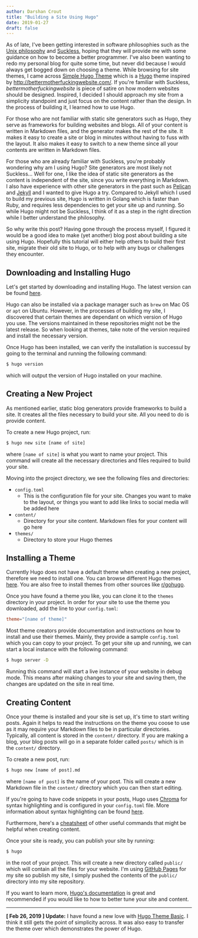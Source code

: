 ```yaml
---
author: Darshan Crout
title: "Building a Site Using Hugo"
date: 2019-01-27
draft: false
---
```


As of late, I've been getting interested in software philosophies such as the [Unix philosophy](https://en.wikipedia.org/wiki/Unix_philosophy) and [Suckless](https://suckless.org/), hoping that they will provide me with some guidance on how to become a better programmer. I've also been wanting to redo my personal blog for quite some time, but never did because I would always get bogged down on choosing a theme. While browsing for site themes, I came across [Simple Hugo Theme](https://themes.gohugo.io/simple-hugo-theme/) which is a [Hugo](https://gohugo.io/) theme inspired by http://bettermotherfuckingwebsite.com/. If you're familiar with Suckless, *bettermotherfuckingwebsite* is piece of satire on how modern websites should be designed. Inspired, I decided I should approach my site from a simplicity standpoint and just focus on the content rather than the design. In the process of building it, I learned how to use Hugo.

For those who are not familiar with static site generators such as Hugo, they serve as frameworks for building websites and blogs. All of your content is written in Markdown files, and the generator makes the rest of the site. It makes it easy to create a site or blog in minutes without having to fuss with the layout. It also makes it easy to switch to a new theme since all your contents are written in Markdown files.

For those who are already familiar with Suckless, you're probably wondering why am I using Hugo? Site generators are most likely not Suckless... Well for one, I like the idea of static site generators as the content is independent of the site, since you write everything in Markdown. I also have experience with other site generators in the past such as [Pelican](https://github.com/getpelican/pelican) and [Jekyll](https://jekyllrb.com/) and I wanted to give Hugo a try. Compared to Jekyll which I used to build my previous site, Hugo is written in Golang which is faster than Ruby, and requires less dependencies to get your site up and running. So while Hugo might not be Suckless, I think of it as a step in the right direction while I better understand the philosophy.

So why write this post? Having gone through the process myself, I figured it would be a good idea to make (yet another) blog post about building a site using Hugo. Hopefully this tutorial will either help others to build their first site, migrate their old site to Hugo, or to help with any bugs or challenges they encounter.

## Downloading and Installing Hugo

Let's get started by downloading and installing Hugo. The latest version can be found [here](https://github.com/gohugoio/hugo/releases).

Hugo can also be installed via a package manager such as `brew` on Mac OS or `apt` on Ubuntu. However, in the processes of building my site, I discovered that certain themes are dependant on which version of Hugo you use. The versions maintained in these repositories might not be the latest release. So when looking at themes, take note of the version required and install the necessary version.

Once Hugo has been installed, we can verify the installation is successul by going to the terminal and running the following command:

```bash
$ hugo version
```

which will output the version of Hugo installed on your machine.

## Creating a New Project

As mentioned earlier, static blog generators provide frameworks to build a site. It creates all the files necessary to build your site. All you need to do is provide content.

To create a new Hugo project, run:

```bash
$ hugo new site [name of site]
```

where `[name of site]` is what you want to name your project. This command will create all the necessary directories and files required to build your site.

Moving into the project directory, we see the following files and directories:

* `config.toml`
  * This is the configuration file for your site. Changes you want to make to the layout, or things you want to add like links to social media will be added here
* `content/`
  * Directory for your site content. Markdown files for your content will go here
* `themes/`
  * Directory to store your Hugo themes

## Installing a Theme

Currently Hugo does not have a default theme when creating a new project, therefore we need to install one. You can browse different Hugo themes [here](https://themes.gohugo.io/). You are also free to install themes from other sources like [r/gohugo](https://www.reddit.com/r/gohugo/).

Once you have found a theme you like, you can clone it to the `themes` directory in your project. In order for your site to use the theme you downloaded, add the line to your `config.toml`:

```toml
theme="[name of theme]"
```

Most theme creators provide documentation and instructions on how to install and use their themes. Mainly, they provide a sample `config.toml` which you can copy to your project. To get your site up and running, we can start a local instance with the following command:

```bash
$ hugo server -D
```

Running this command will start a live instance of your website in debug mode. This means after making changes to your site and saving them, the changes are updated on the site in real time.

## Creating Content

Once your theme is installed and your site is set up, it's time to start writing posts. Again it helps to read the instructions on the theme you coose to use as it may require your Markdown files to be in particular directories. Typically, all content is stored in the `content/` directory. If you are making a blog, your blog posts will go in a separate folder called `posts/` which is in the `content/` directory.

To create a new post, run:

```bash
$ hugo new [name of post].md
```

where `[name of post]` is the name of your post. This will create a new Markdown file in the `content/` directory which you can then start editing.

If you're going to have code snippets in your posts, Hugo uses [Chroma](https://github.com/alecthomas/chroma) for syntax highlighting and is configured in your `config.toml` file. More information about syntax highlighting can be found [here](https://gohugo.io/content-management/syntax-highlighting/).

Furthermore, here's a [cheatsheet](https://gohugo.io/commands/) of other useful commands that might be helpful when creating content.

Once your site is ready, you can publish your site by running:

```bash
$ hugo
```

in the root of your project. This will create a new directory called `public/` which will contain all the files for your website. I'm using [GitHub Pages](https://pages.github.com/) for my site so publish my site, I simply pushed the contents of the `public/` directory into my site repository.

If you want to learn more, [Hugo's documentation](https://gohugo.io/documentation/) is great and recommended if you would like to how to better tune your site and content.

---

**[ Feb 26, 2019 ] Update:** I have found a new love with [Hugo Theme Basic](https://github.com/siegerts/hugo-theme-basic). I think it still gets the point of simplicity across. It was also easy to transfer the theme over which demonstrates the power of Hugo.
